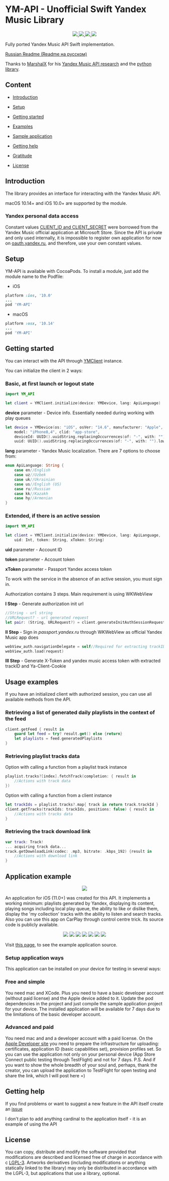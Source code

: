# YM-API - Unofficial Swift Yandex Music Library

<p align="center">
    <a href="https://github.com/apple/swift">
        <img src="https://img.shields.io/badge/language-swift-orange.svg">
    </a>
    <a href="http://cocoapods.org/pods/YM-API">
        <img src="https://img.shields.io/cocoapods/v/YM-API.svg?style=flat">
    </a>
    <a href="http://cocoapods.org/pods/YM-API">
        <img src="https://img.shields.io/cocoapods/p/YM-API.svg?style=flat">
    </a>
    <a href="https://raw.githubusercontent.com/p0rterB/YM-API/master/LICENSE">
        <img src="https://img.shields.io/cocoapods/l/YM-API.svg?style=flat">
    </a>
</p>

Fully ported Yandex Music API Swift implementation.

[Russian Readme (Readme на русском)](https://github.com/p0rterB/YM-API/blob/main/README_RU.md)

Thanks to [MarshalX](https://github.com/MarshalX) for his [Yandex Music API research](https://habr.com/ru/post/462607) and the [python library](https://github.com/MarshalX/yandex-music-api).

## Content

- [Introduction](#Introduction)

- [Setup](#Setup)

- [Getting started](#Getting-started)

- [Examples](#Usage-examples)

- [Sample application](#Application-example)

- [Getting help](#Getting-help)

- [Gratitude](#Gratitude)

- [License](#License)

## Introduction

The library provides an interface for interacting with the Yandex Music API.

macOS 10.14+ and iOS 10.0+ are supported by the module.

### Yandex personal data access

Constant values [CLIENT_ID and CLIENT_SECRET](https://github.com/p0rterB/YM-API/blob/master/Classes/API/YMClient.swift#L11)
were borrowed from the Yandex Music official application at Microsoft Store. 
Since the API is private and only used internally, it is impossible to register own application for now on
[oauth.yandex.ru](https://oauth.yandex.ru), and therefore, use your own constant values.

## Setup

YM-API is available with CocoaPods. To install a module, just add the module name to the Podfile:

- iOS
```ruby
platform :ios, '10.0'
...
pod 'YM-API'
```

- macOS
```ruby
platform :osx, '10.14'
...
pod 'YM-API'
```

## Getting started

You can interact with the API through [YMClient](https://github.com/p0rterB/YM-API/blob/main/Classes/API/YMClient.swift) instance.

You can initialize the client in 2 ways:

### Basic, at first launch or logout state

```swift
import YM_API

let client = YMClient.initialize(device: YMDevice, lang: ApiLanguage)
```
**device** parameter - Device info. Essentially needed during working with play queues
```swift
let device = YMDevice(os: "iOS", osVer: "14.6", manufacturer: "Apple",
    model: "iPhone8,4", clid: "app-store", 
    deviceId: UUID().uuidString.replacingOccurrences(of: "-", with: "").lowercased(),
    uuid: UUID().uuidString.replacingOccurrences(of: "-", with: "").lowercased())
```
**lang** parameter - Yandex Music localization. There are 7 options to choose from:
```swift
enum ApiLanguage: String {
    case en//English
    case uz//Uzbek
    case uk//Ukrainian
    case us//English (US)
    case ru//Russian
    case kk//Kazakh
    case hy//Armenian
}
```

### Extended, if there is an active session

```swift
import YM_API

let client = YMClient.initialize(device: YMDevice, lang: ApiLanguage, 
    uid: Int, token: String, xToken: String)
```
**uid** parameter - Account ID

**token** parameter - Account token

**xToken** parameter - Passport Yandex access token

To work with the service in the absence of an active session, you must sign in.

Authorization contains 3 steps. Main requirement is using WKWebView

**I Step** - Generate authorization init url

```swift
//String - url string
//URLRequest? - url generated request
let pair: (String, URLRequest?) = client.generateInitAuthSessionRequest()
```

**II Step** - Sign in *passport.yandex.ru* through WKWebView as official Yandex Music app does

```swift
webView_auth.navigationDelegate = self//Required for extracting trackID and Ya-Client-Cookie from passed auth challenge
webView_auth.load(request)
```

**III Step** - Generate X-Token and yandex music access token with extracted trackID and Ya-Client-Cookie

## Usage examples

If you have an initialized client with authorized session, you can use all available methods from the API.

### Retrieving a list of generated daily playlists in the context of the feed

```swift
client.getFeed { result in
    guard let feed = try? result.get() else {return}
    let playlists = feed.generatedPlaylists
}
```

### Retrieving playlist tracks data

Option with calling a function from a playlist track instance
```swift
playlist.tracks?[index].fetchTrack(completion: { result in
    //Actions with track data
})
```

Option with calling a function from a client instance
```swift
let trackIds = playlist.tracks?.map{ track in return track.trackId }
client.getTracks(trackIds: trackIds, positions: false) { result in
    //Actions with tracks data
}
```

### Retrieving the track download link

```swift
var track: Track!
... acquiring track data...
track.getDownloadLink(codec: .mp3, bitrate: .kbps_192) {result in
    //Actions with download link
}
```

## Application example

<p align="center">
<img src="https://github.com/p0rterB/YM-API/blob/main/Project/ios/Images/appIcon.png?raw=true">
</p>

An application for iOS (11.0+) was created for this API.
It implements a working minimum: playlists generated by Yandex, displaying its content, playing songs including local play queue, the ability to like or dislike them, display the 'my collection' tracks with the ability to listen and search tracks. Also you can use this app on CarPlay through control centre trick.
Its source code is publicly available.

<p align="center">
<img src="https://github.com/p0rterB/YM-API/blob/main/Project/ios/Screenshots/feed.png?raw=true">          <img src="https://github.com/p0rterB/YM-API/blob/main/Project/ios/Screenshots/playlistOfDay.png?raw=true">          <img src="https://github.com/p0rterB/YM-API/blob/main/Project/ios/Screenshots/nowPlaying.png?raw=true">          <img src="https://github.com/p0rterB/YM-API/blob/main/Project/ios/Screenshots/nowPlayingQueue.png?raw=true">          <img src="https://github.com/p0rterB/YM-API/blob/main/Project/ios/Screenshots/favourite.png?raw=true">          <img src="https://github.com/p0rterB/YM-API/blob/main/Project/ios/Screenshots/searchSuggestions.png?raw=true">          <img src="https://github.com/p0rterB/YM-API/blob/main/Project/ios/Screenshots/searchResults.png?raw=true">
</p>

Visit [this page](https://github.com/p0rterB/YM-API/tree/master/Project/ios/Rave), to see the example application source.

### Setup application ways

This application can be installed on your device for testing in several ways:

### Free and simple
 You need mac and XCode. Plus you need to have a basic developer account (without paid license) and the Apple device added to it.
 Update the pod dependencies in the project and just compile the sample application project for your device. The installed application will be available for 7 days due to the limitations of the basic developer account.
 
 ### Advanced and paid
 You need mac and and a developer account with a paid license.
 On the [Apple Developer site](https://developer.apple.com/account/) you need to prepare the infrastructure for uploading: certificates, application ID (basic capabilities set), provision profiles set.
  So you can use the application not only on your personal device (App Store Connect public testing through TestFlight) and not for 7 days.
  P.S. And if you want to show the whole breadth of your soul and, perhaps, thank the creator, you can upload the application to TestFlight for open testing and share the link, which I will post here =)

## Getting help

If you find problems or want to suggest a new feature in the API itself
create an [issue](https://github.com/p0rterB/YM-API/issues/new/choose)

I don't plan to add anything cardinal to the application itself - it is an example of using the API

## License

You can copy, distribute and modify the software
provided that modifications are described and licensed free of charge in accordance with
c [LGPL-3](https://www.gnu.org/licenses/lgpl-3.0.html). Artworks
derivatives (including modifications or anything statically linked to the library)
may only be distributed in accordance with the LGPL-3, but applications that
use a library, optional.
